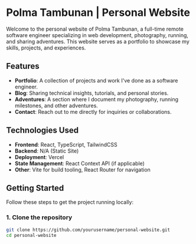 # Polma Tambunan | Personal Website

Welcome to the personal website of Polma Tambunan, a full-time remote software engineer specializing in web development, photography, running, and sharing adventures. This website serves as a portfolio to showcase my skills, projects, and experiences.

## Features

- **Portfolio**: A collection of projects and work I've done as a software engineer.
- **Blog**: Sharing technical insights, tutorials, and personal stories.
- **Adventures**: A section where I document my photography, running milestones, and other adventures.
- **Contact**: Reach out to me directly for inquiries or collaborations.

## Technologies Used

- **Frontend**: React, TypeScript, TailwindCSS
- **Backend**: N/A (Static Site)
- **Deployment**: Vercel
- **State Management**: React Context API (if applicable)
- **Other**: Vite for build tooling, React Router for navigation

## Getting Started

Follow these steps to get the project running locally:

### 1. Clone the repository

```bash
git clone https://github.com/yourusername/personal-website.git
cd personal-website
